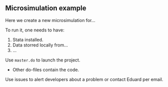 ## Microsimulation example

Here we create a new microsimulation for...

To run it, one needs to have:

1.  Stata installed.
2.  Data storred locally from...
3.  ...

Use `master.do` to launch the project.

- Other do-files contain the code.

Use issues to alert developers about a problem or contact Eduard per email.
